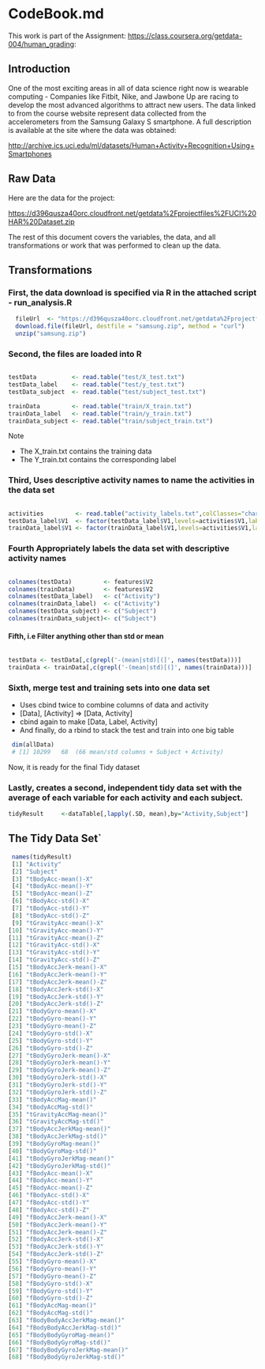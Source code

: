 # CodeBook.md
This work is part of the Assignment: https://class.coursera.org/getdata-004/human_grading:
## Introduction
One of the most exciting areas in all of data science right now is wearable computing - 
Companies like Fitbit, Nike, and Jawbone Up are racing to develop the most advanced algorithms
to attract new users. The data linked to from the course website represent data collected from the accelerometers from the Samsung Galaxy S smartphone. A full description is available at the site where the data was obtained: 

http://archive.ics.uci.edu/ml/datasets/Human+Activity+Recognition+Using+Smartphones 
## Raw Data
Here are the data for the project: 

https://d396qusza40orc.cloudfront.net/getdata%2Fprojectfiles%2FUCI%20HAR%20Dataset.zip 

The rest of this document covers the variables, the data, and all transformations or work that was performed to clean up the data.

## Transformations
### First, the data download is specified via R in the attached script - run_analysis.R


```r
  fileUrl  <- "https://d396qusza40orc.cloudfront.net/getdata%2Fprojectfiles%2FUCI%20HAR%20Dataset.zip"
  download.file(fileUrl, destfile = "samsung.zip", method = "curl")
  unzip("samsung.zip")
```
### Second, the files are loaded into R
```r

testData          <- read.table("test/X_test.txt")
testData_label    <- read.table("test/y_test.txt")
testData_subject  <- read.table("test/subject_test.txt")

trainData         <- read.table("train/X_train.txt")
trainData_label   <- read.table("train/y_train.txt")
trainData_subject <- read.table("train/subject_train.txt")
```

Note
- The X_train.txt contains the training data
- The Y_train.txt contains the corresponding label

### Third,  Uses descriptive activity names to name the activities in the data set
```r

activities         <- read.table("activity_labels.txt",colClasses="character")
testData_label$V1  <- factor(testData_label$V1,levels=activities$V1,labels=activities$V2)
trainData_label$V1 <- factor(trainData_label$V1,levels=activities$V1,labels=activities$V2)
```

### Fourth Appropriately labels the data set with descriptive activity names
```r

colnames(testData)         <- features$V2
colnames(trainData)        <- features$V2
colnames(testData_label)   <- c("Activity")
colnames(trainData_label)  <- c("Activity")
colnames(testData_subject) <- c("Subject")
colnames(trainData_subject)<- c("Subject")
```

#### Fifth,  i.e Filter anything other than std or mean
```r

testData <- testData[,c(grepl('-(mean|std)[(]', names(testData)))]
trainData <- trainData[,c(grepl('-(mean|std)[(]', names(trainData)))]
```


###  Sixth, merge test and training sets into one data set
  - Uses cbind  twice to combine columns of data and activity
  - [Data], [Activity]  => [Data, Activity]
  - cbind again to make [Data, Label, Activity]
  - And finally, do  a rbind to stack the test and train into one big table

```r
 dim(allData)
 # [1] 10299   68  (66 mean/std columns + Subject + Activity)  
```

Now, it is ready for the final Tidy dataset
### Lastly, creates a second, independent tidy data set with the average of each variable for each activity and each subject.
```r
tidyResult     <-dataTable[,lapply(.SD, mean),by="Activity,Subject"]
```

## The Tidy Data Set`

```r
 names(tidyResult)
 [1] "Activity"                   
 [2] "Subject"                    
 [3] "tBodyAcc-mean()-X"          
 [4] "tBodyAcc-mean()-Y"          
 [5] "tBodyAcc-mean()-Z"          
 [6] "tBodyAcc-std()-X"           
 [7] "tBodyAcc-std()-Y"           
 [8] "tBodyAcc-std()-Z"           
 [9] "tGravityAcc-mean()-X"       
[10] "tGravityAcc-mean()-Y"       
[11] "tGravityAcc-mean()-Z"       
[12] "tGravityAcc-std()-X"        
[13] "tGravityAcc-std()-Y"        
[14] "tGravityAcc-std()-Z"        
[15] "tBodyAccJerk-mean()-X"      
[16] "tBodyAccJerk-mean()-Y"      
[17] "tBodyAccJerk-mean()-Z"      
[18] "tBodyAccJerk-std()-X"       
[19] "tBodyAccJerk-std()-Y"       
[20] "tBodyAccJerk-std()-Z"       
[21] "tBodyGyro-mean()-X"         
[22] "tBodyGyro-mean()-Y"         
[23] "tBodyGyro-mean()-Z"         
[24] "tBodyGyro-std()-X"          
[25] "tBodyGyro-std()-Y"          
[26] "tBodyGyro-std()-Z"          
[27] "tBodyGyroJerk-mean()-X"     
[28] "tBodyGyroJerk-mean()-Y"     
[29] "tBodyGyroJerk-mean()-Z"     
[30] "tBodyGyroJerk-std()-X"      
[31] "tBodyGyroJerk-std()-Y"      
[32] "tBodyGyroJerk-std()-Z"      
[33] "tBodyAccMag-mean()"         
[34] "tBodyAccMag-std()"          
[35] "tGravityAccMag-mean()"      
[36] "tGravityAccMag-std()"       
[37] "tBodyAccJerkMag-mean()"     
[38] "tBodyAccJerkMag-std()"      
[39] "tBodyGyroMag-mean()"        
[40] "tBodyGyroMag-std()"         
[41] "tBodyGyroJerkMag-mean()"    
[42] "tBodyGyroJerkMag-std()"     
[43] "fBodyAcc-mean()-X"          
[44] "fBodyAcc-mean()-Y"          
[45] "fBodyAcc-mean()-Z"          
[46] "fBodyAcc-std()-X"           
[47] "fBodyAcc-std()-Y"           
[48] "fBodyAcc-std()-Z"           
[49] "fBodyAccJerk-mean()-X"      
[50] "fBodyAccJerk-mean()-Y"      
[51] "fBodyAccJerk-mean()-Z"      
[52] "fBodyAccJerk-std()-X"       
[53] "fBodyAccJerk-std()-Y"       
[54] "fBodyAccJerk-std()-Z"       
[55] "fBodyGyro-mean()-X"         
[56] "fBodyGyro-mean()-Y"         
[57] "fBodyGyro-mean()-Z"         
[58] "fBodyGyro-std()-X"          
[59] "fBodyGyro-std()-Y"          
[60] "fBodyGyro-std()-Z"          
[61] "fBodyAccMag-mean()"         
[62] "fBodyAccMag-std()"          
[63] "fBodyBodyAccJerkMag-mean()" 
[64] "fBodyBodyAccJerkMag-std()"  
[65] "fBodyBodyGyroMag-mean()"    
[66] "fBodyBodyGyroMag-std()"     
[67] "fBodyBodyGyroJerkMag-mean()"
[68] "fBodyBodyGyroJerkMag-std()" 

```

